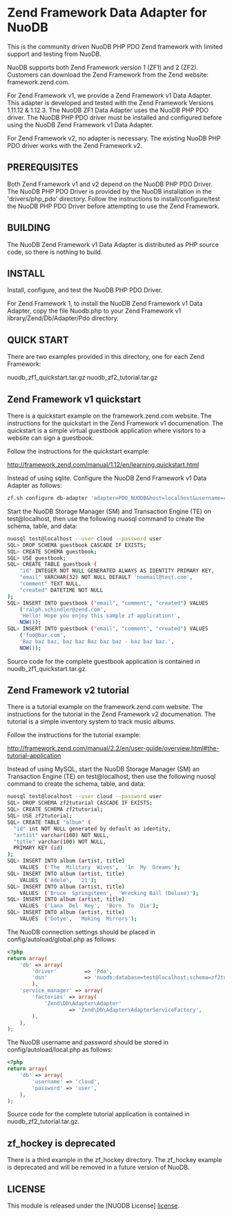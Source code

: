 # Zend Framework Data Adapter for NuoDB #

This is the community driven NuoDB PHP PDO Zend framework with limited support and testing from NuoDB.

NuoDB supports both Zend Framework version 1 (ZF1) and 2 (ZF2).  Customers can download the Zend Framework from the Zend website: framework.zend.com.

For Zend Framework v1, we provide a Zend Framework v1 Data Adapter.  This adapter is developed and tested with the Zend Framework Versions 1.11.12 & 1.12.3.  The NuoDB ZF1 Data Adapter uses the NuoDB PHP PDO driver.  The NuoDB PHP PDO driver must be installed and configured before using the NuoDB Zend Framework v1 Data Adapter.

For Zend Framework v2, no adapter is necessary.  The existing NuoDB PHP PDO driver works with the Zend Framework v2.  

## PREREQUISITES ##

Both Zend Framework v1 and v2 depend on the NuoDB PHP PDO Driver.  The NuoDB PHP PDO Driver is provided by the NuoDB installation in the 'drivers/php_pdo' directory. Follow the instructions to install/configure/test the NuoDB PHP PDO Driver before attempting to use the Zend Framework.


## BUILDING ##

The NuoDB Zend Framework v1 Data Adapter is distributed as PHP source code, so there is nothing to build.


## INSTALL ##

Install, configure, and test the NuoDB PHP PDO Driver.

For Zend Framework 1, to install the NuoDB Zend Framework v1 Data Adapter, copy the file Nuodb.php to your Zend Framework v1 library/Zend/Db/Adapter/Pdo directory.


## QUICK START ##

There are two examples provided in this directory, one for each Zend Framework: 

nuodb_zf1_quickstart.tar.gz 
nuodb_zf2_tutorial.tar.gz

Zend Framework v1 quickstart
----------------------------
There is a quickstart example on the framework.zend.com website.  The instructions for the quickstart in the Zend Framework v1 documenation. The quickstart is a simple virtual guestbook application where visitors to a website can sign a guestbook.  

Follow the instructions for the quickstart example: 

  http://framework.zend.com/manual/1.12/en/learning.quickstart.html

Instead of using sqlite.  Configure the NuoDB Zend Framework v1 Data Adapter as follows:

```bash
zf.sh configure db-adapter 'adapter=PDO_NUODB&host=localhost&username=cloud&password=user&dbname=test@localhost&schema=guestbook&options.autoQuoteIdentifers=false' production
```

Start the NuoDB Storage Manager (SM) and Transaction Engine (TE) on test@localhost, then use the following nuosql command to create the schema, table, and data:

```bash
nuosql test@localhost --user cloud --password user
SQL> DROP SCHEMA guestbook CASCADE IF EXISTS;
SQL> CREATE SCHEMA guestbook;
SQL> USE guestbook;
SQL> CREATE TABLE guestbook (
    "id" INTEGER NOT NULL GENERATED ALWAYS AS IDENTITY PRIMARY KEY,
    "email" VARCHAR(32) NOT NULL DEFAULT 'noemail@test.com',
    "comment" TEXT NULL,
    "created" DATETIME NOT NULL
);
SQL> INSERT INTO guestbook ("email", "comment", "created") VALUES
    ('ralph.schindler@zend.com',
    'Hello! Hope you enjoy this sample zf application!',
    NOW());
SQL> INSERT INTO guestbook ("email", "comment", "created") VALUES
    ('foo@bar.com',
    'Baz baz baz, baz baz Baz baz baz - baz baz baz.',
    NOW());
```

Source code for the complete guestbook application is contained in nuodb_zf1_quickstart.tar.gz.



Zend Framework v2 tutorial
---------------------------
There is a tutorial example on the framework.zend.com website.  The instructions for the tutorial in the Zend Framework v2 documenation. The tutorial is a simple inventory system to track music albums.

Follow the instructions for the tutorial example: 

  http://framework.zend.com/manual/2.2/en/user-guide/overview.html#the-tutorial-application

Instead of using MySQL, start the NuoDB Storage Manager (SM) an Transaction Engine (TE) on test@localhost, then use the following nuosql command to create the schema, table, and data:

```bash
nuosql test@localhost --user cloud --password user
SQL> DROP SCHEMA zf2tutorial CASCADE IF EXISTS;
SQL> CREATE SCHEMA zf2tutorial;
SQL> USE zf2tutorial;
SQL> CREATE TABLE "album" (
  "id" int NOT NULL generated by default as identity,
  "artist" varchar(100) NOT NULL,
  "title" varchar(100) NOT NULL,
  PRIMARY KEY (id)
);
SQL> INSERT INTO album (artist, title)
    VALUES  ('The  Military  Wives',  'In  My  Dreams');
SQL> INSERT INTO album (artist, title)
    VALUES  ('Adele',  '21');
SQL> INSERT INTO album (artist, title)
    VALUES  ('Bruce  Springsteen',  'Wrecking Ball (Deluxe)');
SQL> INSERT INTO album (artist, title)
    VALUES  ('Lana  Del  Rey',  'Born  To  Die');
SQL> INSERT INTO album (artist, title)
    VALUES  ('Gotye',  'Making  Mirrors');
```

The NuoDB connection settings should be placed in config/autoload/global.php as follows:
```php
<?php
return array(
    'db' => array(
        'driver'         => 'Pdo',
        'dsn'            => 'nuodb:database=test@localhost;schema=zf2tutorial',
        ),
    'service_manager' => array(
        'factories' => array(
            'Zend\Db\Adapter\Adapter'
                    => 'Zend\Db\Adapter\AdapterServiceFactory',
        ),
    ),
);
```

The NuoDB username and password should be stored in config/autoload/local.php as follows:
```php
<?php
return array(
    'db' => array(
        'username' => 'cloud',
        'password' => 'user',
    ),
);
```

Source code for the complete tutorial application is contained in nuodb_zf2_tutorial.tar.gz.


zf_hockey is deprecated
-----------------------
There is a third example in the zf_hockey directory.  The zf_hockey example is deprecated and will be removed in a future version of NuoDB.


## LICENSE ##

This module is released under the [NUODB License] [license].

[homepage]: http://www.nuodb.com
[license]: https://github.com/nuodb/nuodb-php-pdo-zend/blob/master/LICENSE


